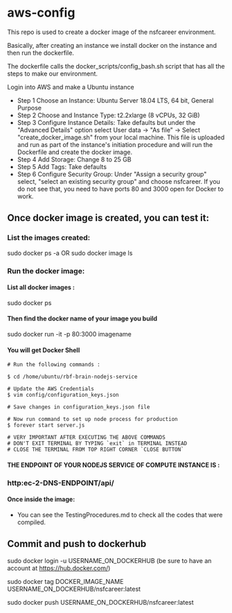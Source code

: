 # aws-config

This repo is used to create a docker image of the nsfcareer environment.

Basically, after creating an instance we install docker on the instance and then run the dockerfile.

The dockerfile calls the docker_scripts/config_bash.sh script that has all the steps to make our environment.

Login into AWS and make a Ubuntu instance

- Step 1 Choose an Instance: Ubuntu Server 18.04 LTS, 64 bit, General Purpose
- Step 2 Choose and Instance Type: t2.2xlarge (8 vCPUs, 32 GiB)
- Step 3 Configure Instance Details: Take defaults but under the "Advanced Details" option select User data -> "As file" -> Select "create_docker_image.sh" from your local machine. This file is uploaded and run as part of the instance's initiation procedure and will run the Dockerfile and create the docker image.
- Step 4 Add Storage: Change 8 to 25 GB
- Step 5 Add Tags: Take defaults
- Step 6 Configure Security Group: Under "Assign a security group" select, "select an existing security group" and choose nsfcareer. If you do not see that, you need to have ports 80 and 3000 open for Docker to work.

## Once docker image is created, you can test it:

### List the images created:

sudo docker ps -a OR sudo docker image ls

### Run the docker image:

#### List all docker images :

sudo docker ps

#### Then find the docker name of your image you build

sudo docker run -it -p 80:3000 imagename

#### You will get Docker Shell

```
# Run the following commands :

$ cd /home/ubuntu/rbf-brain-nodejs-service

# Update the AWS Credentials
$ vim config/configuration_keys.json

# Save changes in configuration_keys.json file

# Now run command to set up node process for production
$ forever start server.js

# VERY IMPORTANT AFTER EXECUTING THE ABOVE COMMANDS
# DON'T EXIT TERMINAL BY TYPING `exit` in TERMINAL INSTEAD
# CLOSE THE TERMINAL FROM TOP RIGHT CORNER `CLOSE BUTTON`

```

#### THE ENDPOINT OF YOUR NODEJS SERVICE OF COMPUTE INSTANCE IS :

### http:ec-2-DNS-ENDPOINT/api/

#### Once inside the image:

- You can see the TestingProcedures.md to check all the codes that were compiled.

## Commit and push to dockerhub

sudo docker login -u USERNAME_ON_DOCKERHUB (be sure to have an account at https://hub.docker.com/)

sudo docker tag DOCKER_IMAGE_NAME USERNAME_ON_DOCKERHUB/nsfcareer:latest

sudo docker push USERNAME_ON_DOCKERHUB/nsfcareer:latest
